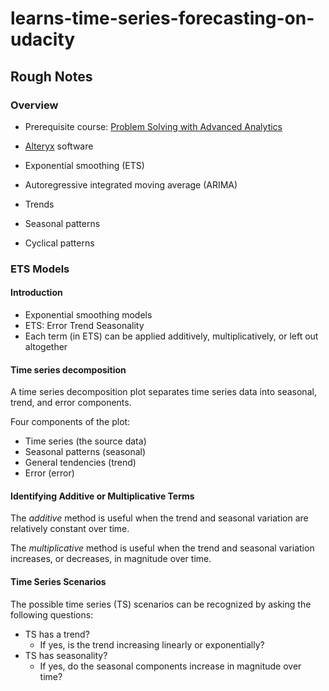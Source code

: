 # learns-time-series-forecasting-on-udacity

## Rough Notes

### Overview

* Prerequisite course: [Problem Solving with Advanced Analytics][]
* [Alteryx][] software
* Exponential smoothing (ETS)
* Autoregressive integrated moving average (ARIMA)

* Trends
* Seasonal patterns
* Cyclical patterns

### ETS Models

#### Introduction

* Exponential smoothing models
* ETS: Error Trend Seasonality
* Each term (in ETS) can be applied additively, multiplicatively, or left out altogether

#### Time series decomposition

A time series decomposition plot separates time series data into seasonal, trend, and error components.

Four components of the plot:

* Time series (the source data)
* Seasonal patterns (seasonal)
* General tendencies (trend)
* Error (error)

#### Identifying Additive or Multiplicative Terms

The _additive_ method is useful when the trend and seasonal variation are relatively constant over time.

The _multiplicative_ method is useful when the trend and seasonal variation increases, or decreases, in magnitude over time.

#### Time Series Scenarios

The possible time series (TS) scenarios can be recognized by asking the following questions:

* TS has a trend?
  - If yes, is the trend increasing linearly or exponentially?
* TS has seasonality?
  - If yes, do the seasonal components increase in magnitude over time?


[Alteryx]: http://www.alteryx.com/
[Problem Solving with Advanced Analytics]: https://www.udacity.com/courses/ud976
